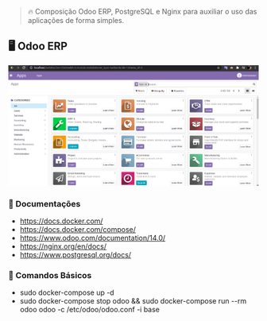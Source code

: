 
> 🔥 Composição Odoo ERP, PostgreSQL e Nginx para auxiliar o uso das aplicações de forma simples. 

## 🖥️ Odoo ERP
<img src="./project-images/project-image.png">

### 📜 Documentações

+ https://docs.docker.com/
+ https://docs.docker.com/compose/
+ https://www.odoo.com/documentation/14.0/
+ https://nginx.org/en/docs/
+ https://www.postgresql.org/docs/

### 📢 Comandos Básicos

+ sudo docker-compose up -d
+ sudo docker-compose stop odoo && sudo docker-compose run --rm odoo odoo -c /etc/odoo/odoo.conf -i base
